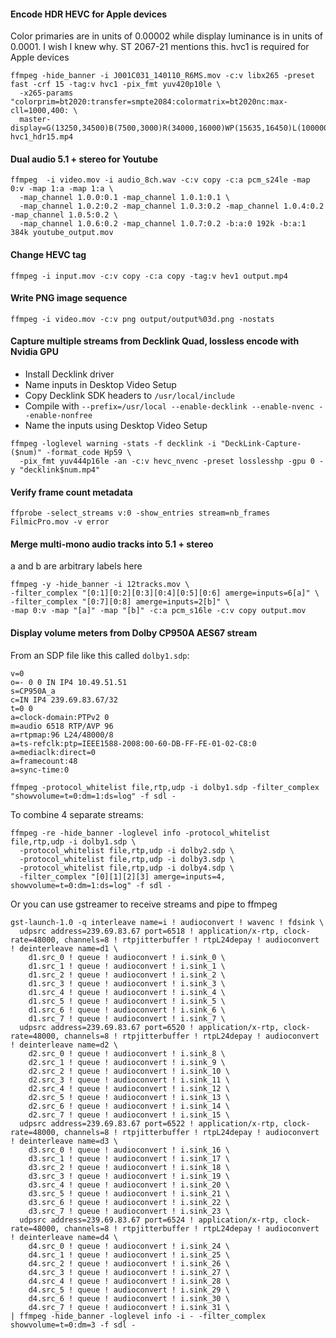 #### Encode HDR HEVC for Apple devices
Color primaries are in units of 0.00002 while display luminance is in units of 0.0001.  I wish I knew why.  ST 2067-21 mentions this.
hvc1 is required for Apple devices

```
ffmpeg -hide_banner -i J001C031_140110_R6MS.mov -c:v libx265 -preset fast -crf 15 -tag:v hvc1 -pix_fmt yuv420p10le \
  -x265-params "colorprim=bt2020:transfer=smpte2084:colormatrix=bt2020nc:max-cll=1000,400: \
  master-display=G(13250,34500)B(7500,3000)R(34000,16000)WP(15635,16450)L(10000000,50)" hvc1_hdr15.mp4
```

#### Dual audio 5.1 + stereo for Youtube
```
ffmpeg  -i video.mov -i audio_8ch.wav -c:v copy -c:a pcm_s24le -map 0:v -map 1:a -map 1:a \
  -map_channel 1.0.0:0.1 -map_channel 1.0.1:0.1 \
  -map_channel 1.0.2:0.2 -map_channel 1.0.3:0.2 -map_channel 1.0.4:0.2 -map_channel 1.0.5:0.2 \
  -map_channel 1.0.6:0.2 -map_channel 1.0.7:0.2 -b:a:0 192k -b:a:1 384k youtube_output.mov
```

#### Change HEVC tag
```
ffmpeg -i input.mov -c:v copy -c:a copy -tag:v hev1 output.mp4
```

#### Write PNG image sequence
```
ffmpeg -i video.mov -c:v png output/output%03d.png -nostats
```

#### Capture multiple streams from Decklink Quad, lossless encode with Nvidia GPU
- Install Decklink driver
- Name inputs in Desktop Video Setup
- Copy Decklink SDK headers to `/usr/local/include`
- Compile with `--prefix=/usr/local --enable-decklink --enable-nvenc --enable-nonfree`
- Name the inputs using Desktop Video Setup
```
ffmpeg -loglevel warning -stats -f decklink -i "DeckLink-Capture-($num)" -format_code Hp59 \
  -pix_fmt yuv444p16le -an -c:v hevc_nvenc -preset losslesshp -gpu 0 -y "decklink$num.mp4"
```

#### Verify frame count metadata
```
ffprobe -select_streams v:0 -show_entries stream=nb_frames FilmicPro.mov -v error
```

#### Merge multi-mono audio tracks into 5.1 + stereo
a and b are arbitrary labels here
```
ffmpeg -y -hide_banner -i 12tracks.mov \
-filter_complex "[0:1][0:2][0:3][0:4][0:5][0:6] amerge=inputs=6[a]" \
-filter_complex "[0:7][0:8] amerge=inputs=2[b]" \
-map 0:v -map "[a]" -map "[b]" -c:a pcm_s16le -c:v copy output.mov
```

#### Display volume meters from Dolby CP950A AES67 stream
From an SDP file like this called `dolby1.sdp`:
```
v=0
o=- 0 0 IN IP4 10.49.51.51
s=CP950A_a
c=IN IP4 239.69.83.67/32
t=0 0
a=clock-domain:PTPv2 0
m=audio 6518 RTP/AVP 96
a=rtpmap:96 L24/48000/8
a=ts-refclk:ptp=IEEE1588-2008:00-60-DB-FF-FE-01-02-C8:0
a=mediaclk:direct=0
a=framecount:48
a=sync-time:0
```

```
ffmpeg -protocol_whitelist file,rtp,udp -i dolby1.sdp -filter_complex "showvolume=t=0:dm=1:ds=log" -f sdl -
```

To combine 4 separate streams:

```
ffmpeg -re -hide_banner -loglevel info -protocol_whitelist file,rtp,udp -i dolby1.sdp \
  -protocol_whitelist file,rtp,udp -i dolby2.sdp \
  -protocol_whitelist file,rtp,udp -i dolby3.sdp \
  -protocol_whitelist file,rtp,udp -i dolby4.sdp \
  -filter_complex "[0][1][2][3] amerge=inputs=4, showvolume=t=0:dm=1:ds=log" -f sdl -
```

Or you can use gstreamer to receive streams and pipe to ffmpeg
``` 
gst-launch-1.0 -q interleave name=i ! audioconvert ! wavenc ! fdsink \
  udpsrc address=239.69.83.67 port=6518 ! application/x-rtp, clock-rate=48000, channels=8 ! rtpjitterbuffer ! rtpL24depay ! audioconvert ! deinterleave name=d1 \
    d1.src_0 ! queue ! audioconvert ! i.sink_0 \
    d1.src_1 ! queue ! audioconvert ! i.sink_1 \
    d1.src_2 ! queue ! audioconvert ! i.sink_2 \
    d1.src_3 ! queue ! audioconvert ! i.sink_3 \
    d1.src_4 ! queue ! audioconvert ! i.sink_4 \
    d1.src_5 ! queue ! audioconvert ! i.sink_5 \
    d1.src_6 ! queue ! audioconvert ! i.sink_6 \
    d1.src_7 ! queue ! audioconvert ! i.sink_7 \
  udpsrc address=239.69.83.67 port=6520 ! application/x-rtp, clock-rate=48000, channels=8 ! rtpjitterbuffer ! rtpL24depay ! audioconvert ! deinterleave name=d2 \
    d2.src_0 ! queue ! audioconvert ! i.sink_8 \
    d2.src_1 ! queue ! audioconvert ! i.sink_9 \
    d2.src_2 ! queue ! audioconvert ! i.sink_10 \
    d2.src_3 ! queue ! audioconvert ! i.sink_11 \
    d2.src_4 ! queue ! audioconvert ! i.sink_12 \
    d2.src_5 ! queue ! audioconvert ! i.sink_13 \
    d2.src_6 ! queue ! audioconvert ! i.sink_14 \
    d2.src_7 ! queue ! audioconvert ! i.sink_15 \
  udpsrc address=239.69.83.67 port=6522 ! application/x-rtp, clock-rate=48000, channels=8 ! rtpjitterbuffer ! rtpL24depay ! audioconvert ! deinterleave name=d3 \
    d3.src_0 ! queue ! audioconvert ! i.sink_16 \
    d3.src_1 ! queue ! audioconvert ! i.sink_17 \
    d3.src_2 ! queue ! audioconvert ! i.sink_18 \
    d3.src_3 ! queue ! audioconvert ! i.sink_19 \
    d3.src_4 ! queue ! audioconvert ! i.sink_20 \
    d3.src_5 ! queue ! audioconvert ! i.sink_21 \
    d3.src_6 ! queue ! audioconvert ! i.sink_22 \
    d3.src_7 ! queue ! audioconvert ! i.sink_23 \
  udpsrc address=239.69.83.67 port=6524 ! application/x-rtp, clock-rate=48000, channels=8 ! rtpjitterbuffer ! rtpL24depay ! audioconvert ! deinterleave name=d4 \
    d4.src_0 ! queue ! audioconvert ! i.sink_24 \
    d4.src_1 ! queue ! audioconvert ! i.sink_25 \
    d4.src_2 ! queue ! audioconvert ! i.sink_26 \
    d4.src_3 ! queue ! audioconvert ! i.sink_27 \
    d4.src_4 ! queue ! audioconvert ! i.sink_28 \
    d4.src_5 ! queue ! audioconvert ! i.sink_29 \
    d4.src_6 ! queue ! audioconvert ! i.sink_30 \
    d4.src_7 ! queue ! audioconvert ! i.sink_31 \
| ffmpeg -hide_banner -loglevel info -i - -filter_complex showvolume=t=0:dm=3 -f sdl -
```
